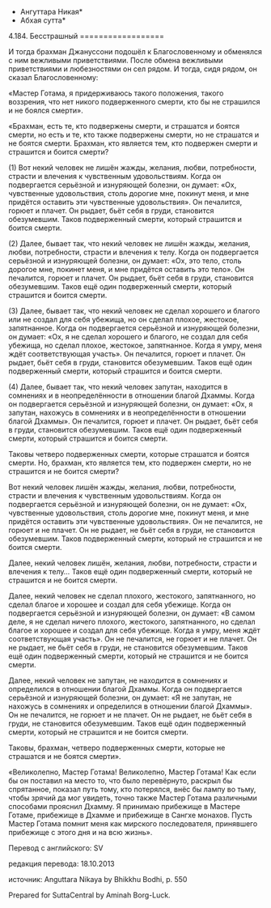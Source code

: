 * Ангуттара Никая*
* Абхая сутта*

4\.184\. Бесстрашный
\=\=\=\=\=\=\=\=\=\=\=\=\=\=\=\=\=\=

И тогда брахман Джануссони подошёл к Благословенному и обменялся с ним вежливыми приветствиями\. После обмена вежливыми приветствиями и любезностями он сел рядом\. И тогда, сидя рядом, он сказал Благословенному:

«Мастер Готама, я придерживаюсь такого положения, такого воззрения, что нет никого подверженного смерти, кто бы не страшился и не боялся смерти»\.

«Брахман, есть те, кто подвержены смерти, и страшатся и боятся смерти, но есть и те, кто также подвержены смерти, но не страшатся и не боятся смерти\. Брахман, кто является тем, кто подвержен смерти и страшится и боится смерти?

\(1\) Вот некий человек не лишён жажды, желания, любви, потребности, страсти и влечения к чувственным удовольствиям\. Когда он подвергается серьёзной и изнуряющей болезни, он думает: «Ох, чувственные удовольствия, столь дорогие мне, покинут меня, и мне придётся оставить эти чувственные удовольствия»\. Он печалится, горюет и плачет\. Он рыдает, бьёт себя в груди, становится обезумевшим\. Таков подверженный смерти, который страшится и боится смерти\.

\(2\) Далее, бывает так, что некий человек не лишён жажды, желания, любви, потребности, страсти и влечения к телу\. Когда он подвергается серьёзной и изнуряющей болезни, он думает: «Ох, это тело, столь дорогое мне, покинет меня, и мне придётся оставить это тело»\. Он печалится, горюет и плачет\. Он рыдает, бьёт себя в груди, становится обезумевшим\. Таков ещё один подверженный смерти, который страшится и боится смерти\.

\(3\) Далее, бывает так, что некий человек не сделал хорошего и благого или не создал для себя убежища, но он сделал плохое, жестокое, запятнанное\. Когда он подвергается серьёзной и изнуряющей болезни, он думает: «Ох, я не сделал хорошего и благого, не создал для себя убежища, но сделал плохое, жестокое, запятнанное\. Когда я умру, меня ждёт соответствующая участь»\. Он печалится, горюет и плачет\. Он рыдает, бьёт себя в груди, становится обезумевшим\. Таков ещё один подверженный смерти, который страшится и боится смерти\.

\(4\) Далее, бывает так, что некий человек запутан, находится в сомнениях и в неопределённости в отношении благой Дхаммы\. Когда он подвергается серьёзной и изнуряющей болезни, он думает: «Ох, я запутан, нахожусь в сомнениях и в неопределённости в отношении благой Дхаммы»\. Он печалится, горюет и плачет\. Он рыдает, бьёт себя в груди, становится обезумевшим\. Таков ещё один подверженный смерти, который страшится и боится смерти\.

Таковы четверо подверженных смерти, которые страшатся и боятся смерти\. Но, брахман, кто является тем, кто подвержен смерти, но не страшится и не боится смерти?

Вот некий человек лишён жажды, желания, любви, потребности, страсти и влечения к чувственным удовольствиям\. Когда он подвергается серьёзной и изнуряющей болезни, он не думает: «Ох, чувственные удовольствия, столь дорогие мне, покинут меня, и мне придётся оставить эти чувственные удовольствия»\. Он не печалится, не горюет и не плачет\. Он не рыдает, не бьёт себя в груди, не становится обезумевшим\. Таков подверженный смерти, который не страшится и не боится смерти\.

Далее, некий человек лишён, желания, любви, потребности, страсти и влечения к телу… Таков ещё один подверженный смерти, который не страшится и не боится смерти\.

Далее, некий человек не сделал плохого, жестокого, запятнанного, но сделал благое и хорошее и создал для себя убежище\. Когда он подвергается серьёзной и изнуряющей болезни, он думает: «В самом деле, я не сделал ничего плохого, жестокого, запятнанного, но сделал благое и хорошее и создал для себя убежище\. Когда я умру, меня ждёт соответствующая участь»\. Он не печалится, не горюет и не плачет\. Он не рыдает, не бьёт себя в груди, не становится обезумевшим\. Таков ещё один подверженный смерти, который не страшится и не боится смерти\.

Далее, некий человек не запутан, не находится в сомнениях и определился в отношении благой Дхаммы\. Когда он подвергается серьёзной и изнуряющей болезни, он думает: «Я не запутан, не нахожусь в сомнениях и определился в отношении благой Дхаммы»\. Он не печалится, не горюет и не плачет\. Он не рыдает, не бьёт себя в груди, не становится обезумевшим\. Таков ещё один подверженный смерти, который не страшится и не боится смерти\.

Таковы, брахман, четверо подверженных смерти, которые не страшатся и не боятся смерти»\.

«Великолепно, Мастер Готама\! Великолепно, Мастер Готама\! Как если бы он поставил на место то, что было перевёрнуто, раскрыл бы спрятанное, показал путь тому, кто потерялся, внёс бы лампу во тьму, чтобы зрячий да мог увидеть, точно также Мастер Готама различными способами прояснил Дхамму\. Я принимаю прибежище в Мастере Готаме, прибежище в Дхамме и прибежище в Сангхе монахов\. Пусть Мастер Готама помнит меня как мирского последователя, принявшего прибежище с этого дня и на всю жизнь»\.

Перевод с английского: SV

редакция перевода: 18\.10\.2013

источник: Anguttara Nikaya by Bhikkhu Bodhi, p\. 550

Prepared for SuttaCentral by Aminah Borg\-Luck\.